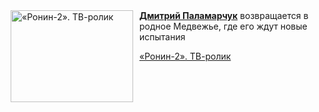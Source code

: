 <!--2025-09-05 11:00:27-->
<div class="yb">
  <div class="rss kino_kino"><a href="https://www.kino-teatr.ru/video/53155/" title="«Ронин-2». ТВ-ролик"><img src="https://www.kino-teatr.ru/video/5/5/53155/poster.jpg" width="196" height="147" align="left" hspace="5" style="margin: 0px 10px 0px 5px" alt="«Ронин-2». ТВ-ролик"/></a><a href=https://www.kino-teatr.ru/kino/acter/m/ros/3237/bio/ target=_blank><strong>Дмитрий Паламарчук</strong></a> возвращается в родное Медвежье, где его ждут новые испытания <p class="titl"><a href="https://www.kino-teatr.ru/video/53155/">«Ронин-2». ТВ-ролик</a></p></div>
</div>
